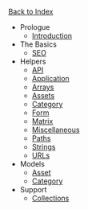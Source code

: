 <a href="/" class="rounded-full bg-charcoal-darker text-charcoal-lighter text-center text-sm font-bold hover:text-charcoal-lightest w-full px-4 py-1 block">Back to Index</a>

- Prologue
  - [Introduction](/reference/introduction)
- The Basics
  - [SEO](/reference/seo)
- Helpers
  - [API](/reference/api-helpers)
  - [Application](/reference/application-helpers)
  - [Arrays](/reference/array-helpers)
  - [Assets](/reference/asset-helpers)
  - [Category](/reference/category-helpers)
  - [Form](/reference/form-helpers)
  - [Matrix](/reference/matrix-helpers)
  - [Miscellaneous](/reference/miscellaneous-helpers)
  - [Paths](/reference/path-helpers)
  - [Strings](/reference/string-helpers)
  - [URLs](/reference/url-helpers)
- Models
  - [Asset](/reference/asset-model)
  - [Category](/reference/category-model)
- Support
  - [Collections](/reference/collections)
